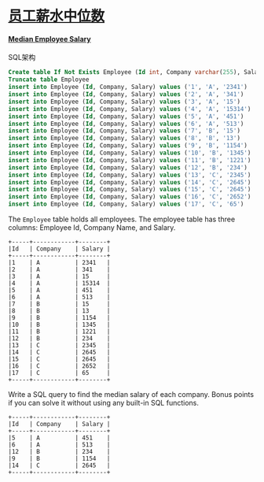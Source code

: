# [员工薪水中位数](https://leetcode-cn.com/problems/median-employee-salary)

#### [Median Employee Salary](https://leetcode-cn.com/problems/median-employee-salary/)

SQL架构

```sql
Create table If Not Exists Employee (Id int, Company varchar(255), Salary int)
Truncate table Employee
insert into Employee (Id, Company, Salary) values ('1', 'A', '2341')
insert into Employee (Id, Company, Salary) values ('2', 'A', '341')
insert into Employee (Id, Company, Salary) values ('3', 'A', '15')
insert into Employee (Id, Company, Salary) values ('4', 'A', '15314')
insert into Employee (Id, Company, Salary) values ('5', 'A', '451')
insert into Employee (Id, Company, Salary) values ('6', 'A', '513')
insert into Employee (Id, Company, Salary) values ('7', 'B', '15')
insert into Employee (Id, Company, Salary) values ('8', 'B', '13')
insert into Employee (Id, Company, Salary) values ('9', 'B', '1154')
insert into Employee (Id, Company, Salary) values ('10', 'B', '1345')
insert into Employee (Id, Company, Salary) values ('11', 'B', '1221')
insert into Employee (Id, Company, Salary) values ('12', 'B', '234')
insert into Employee (Id, Company, Salary) values ('13', 'C', '2345')
insert into Employee (Id, Company, Salary) values ('14', 'C', '2645')
insert into Employee (Id, Company, Salary) values ('15', 'C', '2645')
insert into Employee (Id, Company, Salary) values ('16', 'C', '2652')
insert into Employee (Id, Company, Salary) values ('17', 'C', '65')
```

The `Employee` table holds all employees. The employee table has three columns: Employee Id, Company Name, and Salary.

```
+-----+------------+--------+
|Id   | Company    | Salary |
+-----+------------+--------+
|1    | A          | 2341   |
|2    | A          | 341    |
|3    | A          | 15     |
|4    | A          | 15314  |
|5    | A          | 451    |
|6    | A          | 513    |
|7    | B          | 15     |
|8    | B          | 13     |
|9    | B          | 1154   |
|10   | B          | 1345   |
|11   | B          | 1221   |
|12   | B          | 234    |
|13   | C          | 2345   |
|14   | C          | 2645   |
|15   | C          | 2645   |
|16   | C          | 2652   |
|17   | C          | 65     |
+-----+------------+--------+
```

Write a SQL query to find the median salary of each company. Bonus points if you can solve it without using any built-in SQL functions.

```
+-----+------------+--------+
|Id   | Company    | Salary |
+-----+------------+--------+
|5    | A          | 451    |
|6    | A          | 513    |
|12   | B          | 234    |
|9    | B          | 1154   |
|14   | C          | 2645   |
+-----+------------+--------+
```